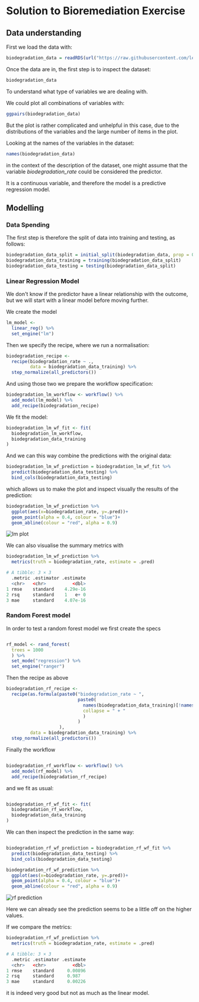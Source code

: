 # Solution to Bioremediation Exercise


## Data understanding

First we load the data with:

```R
biodegradation_data = readRDS(url("https://raw.githubusercontent.com/lescai-teaching/class-bigdata/main/L18_modelling_exercises/L18_dataset_biodegradation_data.rds"))
```

Once the data are in, the first step is to inspect the dataset:

```R
biodegradation_data
```

To understand what type of variables we are dealing with.

We could plot all combinations of variables with:

```R
ggpairs(biodegradation_data)
```

But the plot is rather complicated and unhelpful in this case, due to the distributions of the variables and the large number of items in the plot.

Looking at the names of the variables in the dataset:

```R
names(biodegradation_data)
```

in the context of the description of the dataset, one might assume that the variable *biodegradation_rate* could be considered the predictor.

It is a continuous variable, and therefore the model is a predictive regression model.


## Modelling

### Data Spending

The first step is therefore the split of data into training and testing, as follows:

```R
biodegradation_data_split = initial_split(biodegradation_data, prop = 0.75)
biodegradation_data_training = training(biodegradation_data_split)
biodegradation_data_testing = testing(biodegradation_data_split)
```

### Linear Regression Model

We don't know if the predictor have a linear relationship with the outcome, but we will start with a linear model before moving further.

We create the model

```R
lm_model <-
  linear_reg() %>% 
  set_engine("lm")
```

Then we specify the recipe, where we run a normalisation:

```R
biodegradation_recipe <- 
  recipe(biodegradation_rate ~ ., 
         data = biodegradation_data_training) %>% 
  step_normalize(all_predictors())
```

And using those two we prepare the workflow specification:

```R
biodegradation_lm_workflow <- workflow() %>% 
  add_model(lm_model) %>% 
  add_recipe(biodegradation_recipe)
```

We fit the model:

```R
biodegradation_lm_wf_fit <- fit(
  biodegradation_lm_workflow,
  biodegradation_data_training
)
```

And we can this way combine the predictions with the original data:

```R
biodegradation_lm_wf_prediction = biodegradation_lm_wf_fit %>%
  predict(biodegradation_data_testing) %>%
  bind_cols(biodegradation_data_testing)
```

which allows us to make the plot and inspect visually the results of the prediction:

```R
biodegradation_lm_wf_prediction %>%
  ggplot(aes(x=biodegradation_rate, y=.pred))+
  geom_point(alpha = 0.4, colour = "blue")+
  geom_abline(colour = "red", alpha = 0.9)
```

![lm plot](./L18_sol01_lm_prediction.png)


We can also visualise the summary metrics with

```R
biodegradation_lm_wf_prediction %>% 
  metrics(truth = biodegradation_rate, estimate = .pred)

# A tibble: 3 × 3
  .metric .estimator .estimate
  <chr>   <chr>          <dbl>
1 rmse    standard    4.29e-16
2 rsq     standard    1   e+ 0
3 mae     standard    4.07e-16
```


### Random Forest model

In order to test a random forest model we first create the specs

```R

rf_model <- rand_forest(
  trees = 1000
  ) %>% 
  set_mode("regression") %>% 
  set_engine("ranger")
```

Then the recipe as above

```R
biodegradation_rf_recipe <- 
  recipe(as.formula(paste0("biodegradation_rate ~ ", 
                           paste0(
                             names(biodegradation_data_training)[!names(biodegradation_data_training) %in% c("biodegradation_rate")],
                             collapse = " + "
                             )
                           )
                    ), 
         data = biodegradation_data_training) %>% 
  step_normalize(all_predictors())
```

Finally the workflow

```R

biodegradation_rf_workflow <- workflow() %>% 
  add_model(rf_model) %>% 
  add_recipe(biodegradation_rf_recipe)
```

and we fit as usual:

```R

biodegradation_rf_wf_fit <- fit(
  biodegradation_rf_workflow,
  biodegradation_data_training
)
```

We can then inspect the prediction in the same way:

```R

biodegradation_rf_wf_prediction = biodegradation_rf_wf_fit %>%
  predict(biodegradation_data_testing) %>%
  bind_cols(biodegradation_data_testing)

biodegradation_rf_wf_prediction %>%
  ggplot(aes(x=biodegradation_rate, y=.pred))+
  geom_point(alpha = 0.4, colour = "blue")+
  geom_abline(colour = "red", alpha = 0.9)
```
![rf prediction](./L18_sol01_rf_prediction.png)

Here we can already see the prediction seems to be a little off on the higher values.

If we compare the metrics:

```R
biodegradation_rf_wf_prediction %>% 
  metrics(truth = biodegradation_rate, estimate = .pred)

# A tibble: 3 × 3
  .metric .estimator .estimate
  <chr>   <chr>          <dbl>
1 rmse    standard     0.00896
2 rsq     standard     0.987  
3 mae     standard     0.00226
```



it is indeed very good but not as much as the linear model.
